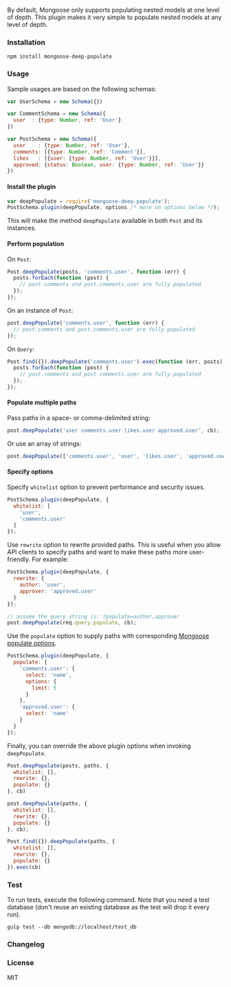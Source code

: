 By default, Mongoose only supports populating nested models at one level of depth. This plugin makes it very simple to populate nested models at any level of depth.

### Installation
```
npm install mongoose-deep-populate
```

### Usage

Sample usages are based on the following schemas:

```javascript
var UserSchema = new Schema({})

var CommentSchema = new Schema({
  user  : {type: Number, ref: 'User'}
})

var PostSchema = new Schema({
  user    : {type: Number, ref: 'User'},
  comments: [{type: Number, ref: 'Comment'}],
  likes   : [{user: {type: Number, ref: 'User'}}],
  approved: {status: Boolean, user: {type: Number, ref: 'User'}} 
})
```

#### Install the plugin

```javascript
var deepPopulate = require('mongoose-deep-populate');
PostSchema.plugin(deepPopulate, options /* more on options below */);
```

This will make the method `deepPopulate` available in both `Post` and its instances.

#### Perform population

On `Post`:

```javascript
Post.deepPopulate(posts, 'comments.user', function (err) {
  posts.forEach(function (post) {
    // post.comments and post.comments.user are fully populated
  });
});
```

On an instance of `Post`:

```javascript
post.deepPopulate('comments.user', function (err) {
  // post.comments and post.comments.user are fully populated
});
```

On `Query`:

```javascript
Post.find({}).deepPopulate('comments.user').exec(function (err, posts) {
  posts.forEach(function (post) {
    // post.comments and post.comments.user are fully populated
  });
});
```


#### Populate multiple paths

Pass paths in a space- or comma-delimited string:

```javascript
post.deepPopulate('user comments.user likes.user approved.user', cb);
```
Or use an array of strings:

```javascript
post.deepPopulate(['comments.user', 'user', 'likes.user', 'approved.user'], cb);
```

#### Specify options

Specify `whitelist` option to prevent performance and security issues.

```javascript
PostSchema.plugin(deepPopulate, {
  whitelist: [
    'user',
    'comments.user' 
  ]
});
```

Use `rewrite` option to rewrite provided paths. This is useful when you allow API clients to specify paths and want to make these paths more user-friendly. For example:

```javascript
PostSchema.plugin(deepPopulate, {
  rewrite: {
    author: 'user',
    approver: 'approved.user'
  }
});

// assume the query string is: ?populate=author,approver
post.deepPopulate(req.query.populate, cb);  
```

Use the `populate` option to supply paths with corresponding [Mongoose populate options](http://mongoosejs.com/docs/api.html#model_Model.populate).

```javascript
PostSchema.plugin(deepPopulate, {
  populate: {
    'comments.user': {
      select: 'name',
      options: {
        limit: 5
      }
    },
    'approved.user': {
      select: 'name'
    }
  }
});
```

Finally, you can override the above plugin options when invoking `deepPopulate`.
 
```javascript
Post.deepPopulate(posts, paths, {
  whitelist: [],
  rewrite: {},
  populate: {}
}, cb)

post.deepPopulate(paths, {
  whitelist: [],
  rewrite: {},
  populate: {}
}, cb);

Post.find({}).deepPopulate(paths, {
  whitelist: [],
  rewrite: {},
  populate: {}
}).exec(cb)
```


### Test

To run tests, execute the following command. Note that you need a test database (don't reuse an existing database as the test will drop it every run).

```
gulp test --db mongodb://localhost/test_db
```

### Changelog


### License

MIT
